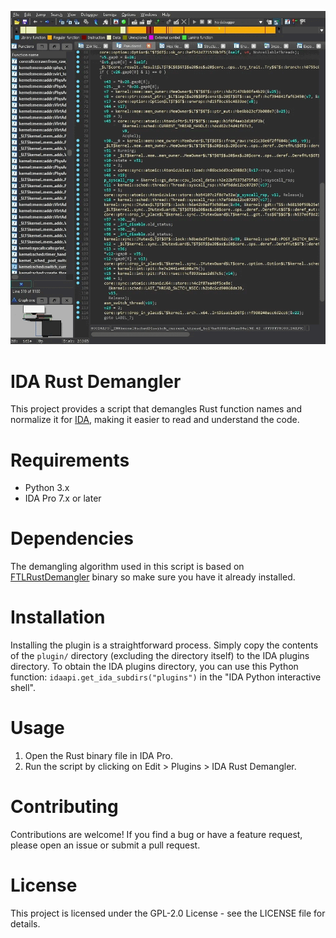![](assets/overview.gif)

# IDA Rust Demangler

This project provides a script that demangles Rust function names and normalize it for [IDA](https://www.hex-rays.com/ida-pro/), making it easier to read and understand the code.

# Requirements

- Python 3.x
- IDA Pro 7.x or later

# Dependencies

The demangling algorithm used in this script is based on [FTLRustDemangler](https://github.com/timetravelthree/FTLRustDemangler) binary so make sure you have it already installed.

# Installation

Installing the plugin is a straightforward process. Simply copy the contents of the `plugin/` directory (excluding the directory itself) to the IDA plugins directory. To obtain the IDA plugins directory, you can use this Python function: `idaapi.get_ida_subdirs("plugins")` in the "IDA Python interactive shell".

# Usage

1. Open the Rust binary file in IDA Pro.
1. Run the script by clicking on Edit > Plugins > IDA Rust Demangler.

# Contributing
Contributions are welcome! If you find a bug or have a feature request, please open an issue or submit a pull request.

# License
This project is licensed under the GPL-2.0 License - see the LICENSE file for details.

